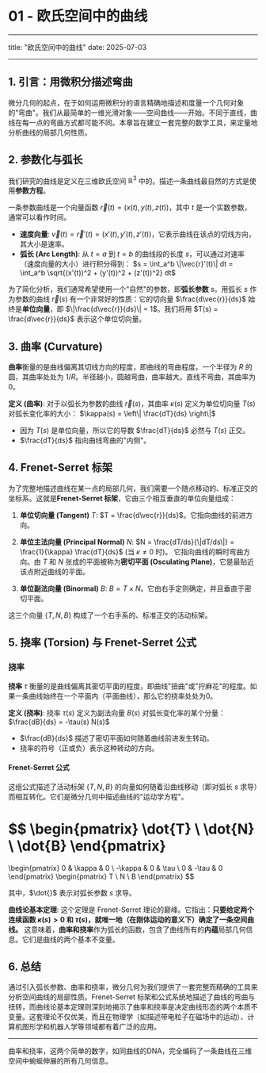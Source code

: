 # 01 - 欧氏空间中的曲线

---

title: "欧氏空间中的曲线"
date: 2025-07-03

---

## 1. 引言：用微积分描述弯曲

微分几何的起点，在于如何运用微积分的语言精确地描述和度量一个几何对象的"弯曲"。我们从最简单的一维光滑对象——空间曲线——开始。不同于直线，曲线在每一点的弯曲方式都可能不同。本章旨在建立一套完整的数学工具，来定量地分析曲线的局部几何性质。

## 2. 参数化与弧长

我们研究的曲线是定义在三维欧氏空间 $\mathbb{R}^3$ 中的。描述一条曲线最自然的方式是使用**参数方程**。

一条参数曲线是一个向量函数 $\vec{r}(t) = (x(t), y(t), z(t))$，其中 $t$ 是一个实数参数，通常可以看作时间。

- **速度向量**: $\vec{v}(t) = \vec{r}'(t) = (x'(t), y'(t), z'(t))$，它表示曲线在该点的切线方向，其大小是速率。
- **弧长 (Arc Length)**: 从 $t=a$ 到 $t=b$ 的曲线段的长度 $s$，可以通过对速率（速度向量的大小）进行积分得到：
  $s = \int_a^b \|\vec{r}'(t)\| dt = \int_a^b \sqrt{(x'(t))^2 + (y'(t))^2 + (z'(t))^2} dt$

为了简化分析，我们通常希望使用一个"自然"的参数，即**弧长参数** $s$。用弧长 $s$ 作为参数的曲线 $\vec{r}(s)$ 有一个非常好的性质：它的切向量 $\frac{d\vec{r}}{ds}$ 始终是**单位向量**，即 $\|\frac{d\vec{r}}{ds}\| = 1$。我们将用 $T(s) = \frac{d\vec{r}}{ds}$ 表示这个单位切向量。

## 3. 曲率 (Curvature)

**曲率**衡量的是曲线偏离其切线方向的程度，即曲线的弯曲程度。一个半径为 $R$ 的圆，其曲率处处为 $1/R$。半径越小，圆越弯曲，曲率越大。直线不弯曲，其曲率为0。

**定义 (曲率)**:
对于以弧长为参数的曲线 $\vec{r}(s)$，其曲率 $\kappa(s)$ 定义为单位切向量 $T(s)$ 对弧长变化率的大小：
$\kappa(s) = \left\| \frac{dT}{ds} \right\|$

- 因为 $T(s)$ 是单位向量，所以它的导数 $\frac{dT}{ds}$ 必然与 $T(s)$ 正交。
- $\frac{dT}{ds}$ 指向曲线弯曲的"内侧"。

## 4. Frenet-Serret 标架

为了完整地描述曲线在某一点的局部几何，我们需要一个随点移动的、标准正交的坐标系。这就是**Frenet-Serret 标架**，它由三个相互垂直的单位向量组成：

1. **单位切向量 (Tangent)** $T$:
    $T = \frac{d\vec{r}}{ds}$。它指向曲线的前进方向。

2. **单位主法向量 (Principal Normal)** $N$:
    $N = \frac{dT/ds}{\|dT/ds\|} = \frac{1}{\kappa} \frac{dT}{ds}$ (当 $\kappa \neq 0$ 时)。
    它指向曲线的瞬时弯曲方向。由 $T$ 和 $N$ 张成的平面被称为**密切平面 (Osculating Plane)**，它是最贴近该点附近曲线的平面。

3. **单位副法向量 (Binormal)** $B$:
    $B = T \times N$。它由右手定则确定，并且垂直于密切平面。

这三个向量 $\{T, N, B\}$ 构成了一个右手系的、标准正交的活动标架。

## 5. 挠率 (Torsion) 与 Frenet-Serret 公式

### 挠率

**挠率** $\tau$ 衡量的是曲线偏离其密切平面的程度，即曲线"扭曲"或"拧麻花"的程度。如果一条曲线始终在一个平面内（平面曲线），那么它的挠率处处为0。

**定义 (挠率)**:
挠率 $\tau(s)$ 定义为副法向量 $B(s)$ 对弧长变化率的某个分量：
$\frac{dB}{ds} = -\tau(s) N(s)$

- $\frac{dB}{ds}$ 描述了密切平面如何随着曲线前进发生转动。
- 挠率的符号（正或负）表示这种转动的方向。

#### Frenet-Serret 公式

这组公式描述了活动标架 $\{T, N, B\}$ 的向量如何随着沿曲线移动（即对弧长 $s$ 求导）而相互转化。它们是微分几何中描述曲线的"运动学方程"。

$$
\begin{pmatrix}
\dot{T} \\
\dot{N} \\
\dot{B}
\end{pmatrix}
=
\begin{pmatrix}
0 & \kappa & 0 \\
-\kappa & 0 & \tau \\
0 & -\tau & 0
\end{pmatrix}
\begin{pmatrix}
T \\
N \\
B
\end{pmatrix}
$$

其中，$\dot{}$ 表示对弧长参数 $s$ 求导。

**曲线论基本定理**:
这个定理是 Frenet-Serret 理论的巅峰。它指出：**只要给定两个连续函数 $\kappa(s) > 0$ 和 $\tau(s)$，就唯一地（在刚体运动的意义下）确定了一条空间曲线。**
这意味着，**曲率和挠率**作为弧长的函数，包含了曲线所有的**内蕴**局部几何信息。它们是曲线的两个基本不变量。

## 6. 总结

通过引入弧长参数、曲率和挠率，微分几何为我们提供了一套完整而精确的工具来分析空间曲线的局部性质。Frenet-Serret 标架和公式系统地描述了曲线的弯曲与扭转，而曲线论基本定理则深刻地揭示了曲率和挠率是决定曲线形态的两个本质不变量。这套理论不仅优美，而且在物理学（如描述带电粒子在磁场中的运动）、计算机图形学和机器人学等领域都有着广泛的应用。

---
曲率和挠率，这两个简单的数字，如同曲线的DNA，完全编码了一条曲线在三维空间中蜿蜒伸展的所有几何信息。

